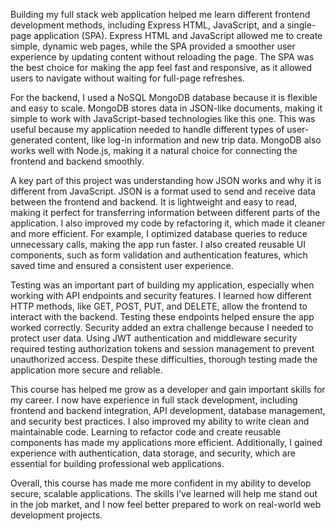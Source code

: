 Building my full stack web application helped me learn different frontend development methods, including Express HTML, JavaScript, and a single-page application (SPA). Express HTML and JavaScript allowed me to create simple, dynamic web pages, while the SPA provided a smoother user experience by updating content without reloading the page. The SPA was the best choice for making the app feel fast and responsive, as it allowed users to navigate without waiting for full-page refreshes.

For the backend, I used a NoSQL MongoDB database because it is flexible and easy to scale. MongoDB stores data in JSON-like documents, making it simple to work with JavaScript-based technologies like this one. This was useful because my application needed to handle different types of user-generated content, like log-in information and new trip data. MongoDB also works well with Node.js, making it a natural choice for connecting the frontend and backend smoothly.

A key part of this project was understanding how JSON works and why it is different from JavaScript. JSON is a format used to send and receive data between the frontend and backend. It is lightweight and easy to read, making it perfect for transferring information between different parts of the application. I also improved my code by refactoring it, which made it cleaner and more efficient. For example, I optimized database queries to reduce unnecessary calls, making the app run faster. I also created reusable UI components, such as form validation and authentication features, which saved time and ensured a consistent user experience.

Testing was an important part of building my application, especially when working with API endpoints and security features. I learned how different HTTP methods, like GET, POST, PUT, and DELETE, allow the frontend to interact with the backend. Testing these endpoints helped ensure the app worked correctly. Security added an extra challenge because I needed to protect user data. Using JWT authentication and middleware security required testing authorization tokens and session management to prevent unauthorized access. Despite these difficulties, thorough testing made the application more secure and reliable.

This course has helped me grow as a developer and gain important skills for my career. I now have experience in full stack development, including frontend and backend integration, API development, database management, and security best practices. I also improved my ability to write clean and maintainable code. Learning to refactor code and create reusable components has made my applications more efficient. Additionally, I gained experience with authentication, data storage, and security, which are essential for building professional web applications.

Overall, this course has made me more confident in my ability to develop secure, scalable applications. The skills I’ve learned will help me stand out in the job market, and I now feel better prepared to work on real-world web development projects.
